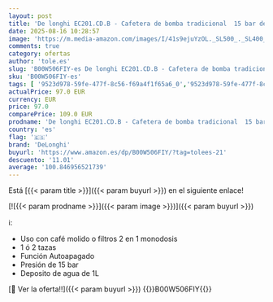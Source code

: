 ```yaml
---
layout: post
title: 'De longhi EC201.CD.B - Cafetera de bomba tradicional  15 bar de presión  2 tazas  café molido o filtros monodosis  negro'
date: 2025-08-16 10:28:57
image: 'https://m.media-amazon.com/images/I/41s9ejuYzOL._SL500_._SL400_.jpg'
comments: true
category: ofertas
author: 'tole.es'
slug: 'B00W506FIY-es De longhi EC201.CD.B - Cafetera de bomba tradicional 15...'
sku: 'B00W506FIY-es'
tags: [ '9523d978-59fe-477f-8c56-f69a4f1f65a6_0','9523d978-59fe-477f-8c56-f69a4f1f65a6_3301','9523d978-59fe-477f-8c56-f69a4f1f65a6_4901','9523d978-59fe-477f-8c56-f69a4f1f65a6_6201','9523d978-59fe-477f-8c56-f69a4f1f65a6_701','9523d978-59fe-477f-8c56-f69a4f1f65a6_9101','Arborist Merchandising Root','Cafeteras para espresso','Hogar y cocina','Los favoritos de nuestros clientes Social: Hogar y cocina','Máquinas cafeteras','New Arrivals Social: Home and Kitchen','Self Service','Special Features Stores','Top Brands Kitchen Appliances','Top Brands Kitchen Selection','Utensilios para café y té','cafetera','delonghi','top brands_home_and_kitchen','🇪🇸', ]
actualPrice: 97.0 EUR
currency: EUR
price: 97.0
comparePrice: 109.0 EUR
prodname: 'De longhi EC201.CD.B - Cafetera de bomba tradicional  15 bar de presión  2 tazas  café molido o filtros monodosis  negro'
country: 'es'
flag: '🇪🇸'
brand: 'DeLonghi'
buyurl: 'https://www.amazon.es/dp/B00W506FIY/?tag=tolees-21'
descuento: '11.01'
average: '100.846956521739'
---
```


Está [{{< param title >}}]({{< param buyurl >}}) en el siguiente enlace!

[![{{< param prodname >}}]({{< param image >}})]({{< param buyurl >}})

ℹ️:

- Uso con café molido o filtros 2 en 1 monodosis
- 1 ó 2 tazas
- Función Autoapagado
- Presión de 15 bar
- Deposito de agua de 1L

[🛒 Ver la oferta!!]({{< param buyurl >}})
{{<world>}}B00W506FIY{{</world>}}
